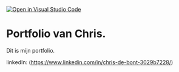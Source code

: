 [![Open in Visual Studio Code](https://classroom.github.com/assets/open-in-vscode-f059dc9a6f8d3a56e377f745f24479a46679e63a5d9fe6f495e02850cd0d8118.svg)](https://classroom.github.com/online_ide?assignment_repo_id=6532242&assignment_repo_type=AssignmentRepo)
# Portfolio van Chris.
Dit is mijn portfolio.


linkedIn: (https://www.linkedin.com/in/chris-de-bont-3029b7228/)
